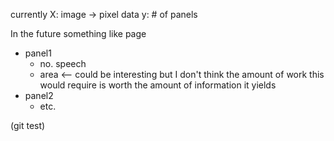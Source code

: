 currently
X: image -> pixel data
y: # of panels

In the future something like
page
* panel1
    * no. speech
    * area <-- could be interesting but I don't think the amount of work this would require is worth the amount of information it yields
* panel2
    * etc.

(git test)
